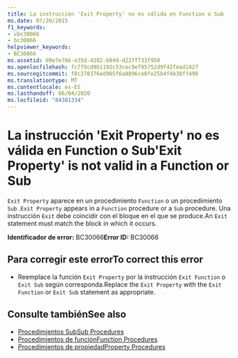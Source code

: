 ```yaml
---
title: La instrucción 'Exit Property' no es válida en Function o Sub
ms.date: 07/20/2015
f1_keywords:
- vbc30066
- bc30066
helpviewer_keywords:
- BC30066
ms.assetid: 09e7e766-e35d-4282-b949-d227f733f950
ms.openlocfilehash: fc7f9cd9b1192c53cec9ef95752d9f42fead1427
ms.sourcegitcommit: f8c270376ed905f6a8896ce0fe25b4f4b38ff498
ms.translationtype: MT
ms.contentlocale: es-ES
ms.lasthandoff: 06/04/2020
ms.locfileid: "84381334"
---
```

# <a name="exit-property-is-not-valid-in-a-function-or-sub"></a><span data-ttu-id="629f7-102">La instrucción 'Exit Property' no es válida en Function o Sub</span><span class="sxs-lookup"><span data-stu-id="629f7-102">'Exit Property' is not valid in a Function or Sub</span></span>
<span data-ttu-id="629f7-103">`Exit Property` aparece en un procedimiento `Function` o un procedimiento `Sub` .</span><span class="sxs-lookup"><span data-stu-id="629f7-103">`Exit Property` appears in a `Function` procedure or a `Sub` procedure.</span></span> <span data-ttu-id="629f7-104">Una instrucción `Exit` debe coincidir con el bloque en el que se produce.</span><span class="sxs-lookup"><span data-stu-id="629f7-104">An `Exit` statement must match the block in which it occurs.</span></span>  
  
 <span data-ttu-id="629f7-105">**Identificador de error:** BC30066</span><span class="sxs-lookup"><span data-stu-id="629f7-105">**Error ID:** BC30066</span></span>  
  
## <a name="to-correct-this-error"></a><span data-ttu-id="629f7-106">Para corregir este error</span><span class="sxs-lookup"><span data-stu-id="629f7-106">To correct this error</span></span>  
  
- <span data-ttu-id="629f7-107">Reemplace la función `Exit Property` por la instrucción `Exit Function` o `Exit Sub` según corresponda.</span><span class="sxs-lookup"><span data-stu-id="629f7-107">Replace the `Exit Property` with the `Exit Function` or `Exit Sub` statement as appropriate.</span></span>  
  
## <a name="see-also"></a><span data-ttu-id="629f7-108">Consulte también</span><span class="sxs-lookup"><span data-stu-id="629f7-108">See also</span></span>

- [<span data-ttu-id="629f7-109">Procedimientos Sub</span><span class="sxs-lookup"><span data-stu-id="629f7-109">Sub Procedures</span></span>](../programming-guide/language-features/procedures/sub-procedures.md)
- [<span data-ttu-id="629f7-110">Procedimientos de función</span><span class="sxs-lookup"><span data-stu-id="629f7-110">Function Procedures</span></span>](../programming-guide/language-features/procedures/function-procedures.md)
- [<span data-ttu-id="629f7-111">Procedimientos de propiedad</span><span class="sxs-lookup"><span data-stu-id="629f7-111">Property Procedures</span></span>](../programming-guide/language-features/procedures/property-procedures.md)
